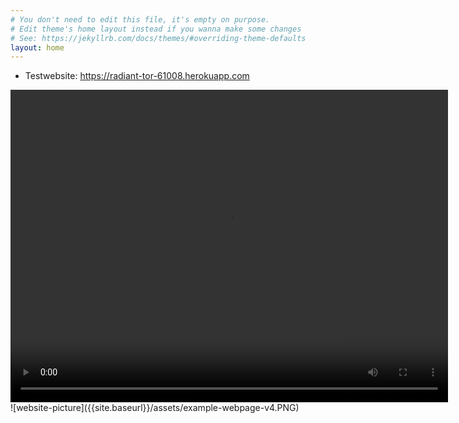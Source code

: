 ```yaml
---
# You don't need to edit this file, it's empty on purpose.
# Edit theme's home layout instead if you wanna make some changes
# See: https://jekyllrb.com/docs/themes/#overriding-theme-defaults
layout: home
---
```


- Testwebsite: <a href="https://radiant-tor-61008.herokuapp.com"> https://radiant-tor-61008.herokuapp.com</a>
<video width="700" height="500" controls>
  <source src="{{ site.baseurl}}/assets/webpage-demonstration.mp4" type="video/mp4">
  Your browser does not support the video tag.
</video>
![website-picture]({{site.baseurl}}/assets/example-webpage-v4.PNG)

